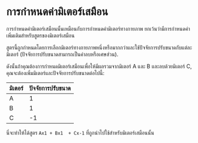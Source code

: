 # การกำหนดค่ามิเตอร์เสมือน

การกำหนดค่ามิเตอร์เสมือนนั้นเหมือนกับการกำหนดค่ามิเตอร์ทางกายภาพ ยกเว้นว่ามีการกำหนดค่าเพิ่มเติมสำหรับสูตรของมิเตอร์เสมือน



สูตรนี้ถูกกำหนดโดยการเลือกมิเตอร์ทางกายภาพหนึ่งหรือมากกว่าและใช้ปัจจัยการปรับขนาดกับแต่ละมิเตอร์ (ปัจจัยการปรับขนาดสามารถเป็นค่าลบหรือเศษส่วน).

ดังนั้นถ้าคุณต้องการกำหนดมิเตอร์เสมือนเพื่อให้มีผลรวมจากมิเตอร์ A และ B และลบด้วยมิเตอร์ C, คุณจะต้องเพิ่มมิเตอร์และปัจจัยการปรับขนาดต่อไปนี้:

| มิเตอร์ | ปัจจัยการปรับขนาด |
| ----- | -------------- |
| A     | 1              |
| B     | 1              |
| C     | -1             |

นี่จะทำให้ได้สูตร `Ax1 + Bx1  + Cx-1` ที่ถูกนำไปใช้สำหรับมิเตอร์เสมือนนั้น